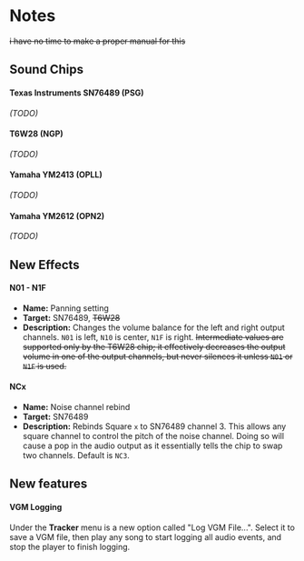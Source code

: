 # Notes

~~i have no time to make a proper manual for this~~

## Sound Chips

#### Texas Instruments SN76489 (PSG)

_(TODO)_

#### T6W28 (NGP)

_(TODO)_

#### Yamaha YM2413 (OPLL)

_(TODO)_

#### Yamaha YM2612 (OPN2)

_(TODO)_

## New Effects

#### N01 - N1F

- **Name:** Panning setting
- **Target:** SN76489, ~~T6W28~~
- **Description:** Changes the volume balance for the left and right output channels. `N01` is left, `N10` is center, `N1F` is right. ~~Intermediate values are supported only by the T6W28 chip; it effectively decreases the output volume in one of the output channels, but never silences it unless `N01` or `N1F` is used.~~

#### NCx

- **Name:** Noise channel rebind
- **Target:** SN76489
- **Description:** Rebinds Square `x` to SN76489 channel 3. This allows any square channel to control the pitch of the noise channel. Doing so will cause a pop in the audio output as it essentially tells the chip to swap two channels. Default is `NC3`.

## New features

#### VGM Logging

Under the **Tracker** menu is a new option called "Log VGM File...". Select it to save a VGM file, then play any song to start logging all audio events, and stop the player to finish logging.
